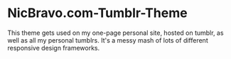 # NicBravo.com-Tumblr-Theme

This theme gets used on my one-page personal site, hosted on tumblr, as well as all my personal tumblrs. It's a messy mash of lots of different responsive design frameworks. 
